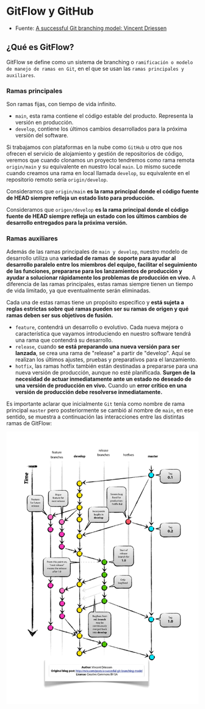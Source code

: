 # GitFlow y GitHub

- Fuente: [A successful Git branching model: Vincent Driessen](https://nvie.com/posts/a-successful-git-branching-model/)

## ¿Qué es GitFlow?

GitFlow se define como un sistema de branching o `ramificación o modelo de manejo de ramas en Git`, en el que se usan las `ramas principales y auxiliares`. 

### Ramas principales

Son ramas fijas, con tiempo de vida infinito.

- `main`, esta rama contiene el código estable del producto. Representa la versión en producción.
- `develop`, contiene los últimos cambios desarrollados para la próxima versión del software.

Si trabajamos con plataformas en la nube como `GitHub` u otro que nos ofrecen el servicio de alojamiento y gestión de repositorios de código, veremos que cuando clonamos un proyecto tendremos como rama remota `origin/main` y su equivalente en nuestro local `main`. Lo mismo sucede cuando creamos una rama en local llamada `develop`, su equivalente en el repositorio remoto sería `origin/develop`.

Consideramos que `origin/main` **es la rama principal donde el código fuente de HEAD siempre refleja un estado listo para producción.**

Consideramos que `origen/develop` **es la rama principal donde el código fuente de HEAD siempre refleja un estado con los últimos cambios de desarrollo entregados para la próxima versión.**


### Ramas auxiliares

Además de las ramas principales de `main y develop`, nuestro modelo de desarrollo utiliza una **variedad de ramas de soporte para ayudar al desarrollo paralelo entre los miembros del equipo, facilitar el seguimiento de las funciones, prepararse para los lanzamientos de producción y ayudar a solucionar rápidamente los problemas de producción en vivo.** A diferencia de las ramas principales, estas ramas siempre tienen un tiempo de vida limitado, ya que eventualmente serán eliminadas.

Cada una de estas ramas tiene un propósito específico y **está sujeta a reglas estrictas sobre qué ramas pueden ser su ramas de origen y qué ramas deben ser sus objetivos de fusión.**

- `feature`, contendrá un desarrollo o evolutivo. Cada nueva mejora o característica que vayamos introduciendo en nuestro software tendrá una rama que contendrá su desarrollo.
- `release`, cuando **se está preparando una nueva versión para ser lanzada**, se crea una rama de "release" a partir de "develop". Aquí se realizan los últimos ajustes, pruebas y preparativos para el lanzamiento.
- `hotfix`, las ramas hotfix también están destinadas a prepararse para una nueva versión de producción, aunque no esté planificada. **Surgen de la necesidad de actuar inmediatamente ante un estado no deseado de una versión de producción en vivo.** Cuando un **error crítico en una versión de producción debe resolverse inmediatamente.**

Es importante aclarar que inicialmente `Git` tenía como nombre de rama principal `master` pero posteriormente se cambió al nombre de `main`, en ese sentido, se muestra a continuación las interacciones entre las distintas ramas de GitFlow:

![git branching model](./assets//01-git-branching-model.jpg)
